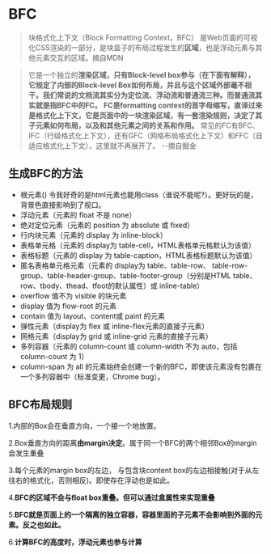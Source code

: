 # BFC

> 块格式化上下文（Block Formatting Context，BFC） 是Web页面的可视化CSS渲染的一部分，是块盒子的布局过程发生的**区域**，也是浮动元素与其他元素交互的区域。摘自MDN

> 它是一个独立的**渲染区域，只有Block-level box参与（在下面有解释）， 它规定了内部的Block-level Box如何布局，并且与这个区域外部毫不相干。我们常说的文档流其实分为定位流、浮动流和普通流三种。而普通流其实就是指BFC中的FC。**
**FC是formatting context的首字母缩写，直译过来是格式化上下文，它是页面中的一块渲染区域，有一套渲染规则，决定了其子元素如何布局，以及和其他元素之间的关系和作用。**
常见的FC有BFC、IFC（行级格式化上下文），还有GFC（网格布局格式化上下文）和FFC（自适应格式化上下文），这里就不再展开了。 --摘自掘金

## 生成BFC的方法
* 根元素(<html>) 
  令我好奇的是html元素也能用class（谁说不能呢?）。更好玩的是，背景色直接影响到了视口。
* 浮动元素（元素的 float 不是 none）
* 绝对定位元素（元素的 position 为 absolute 或 fixed）
* 行内块元素（元素的 display 为 inline-block）
* 表格单元格（元素的 display为 table-cell，HTML表格单元格默认为该值）
* 表格标题（元素的 display 为 table-caption，HTML表格标题默认为该值）
* 匿名表格单元格元素（元素的 display为 table、table-row、 table-row-group、table-header-group、table-footer-group（分别是HTML table、row、tbody、thead、tfoot的默认属性）或 inline-table）
* overflow 值不为 visible 的块元素
* display 值为 flow-root 的元素
* contain 值为 layout、content或 paint 的元素
* 弹性元素（display为 flex 或 inline-flex元素的直接子元素）
* 网格元素（display为 grid 或 inline-grid 元素的直接子元素）
* 多列容器（元素的 column-count 或 column-width 不为 auto，包括 column-count 为 1）
* column-span 为 all 的元素始终会创建一个新的BFC，即使该元素没有包裹在一个多列容器中（标准变更，Chrome bug）。

## BFC布局规则
1.内部的Box会在垂直方向，一个接一个地放置。

2.Box垂直方向的距离**由margin决定**。属于同一个BFC的两个相邻Box的margin会发生重叠

3.每个元素的margin box的左边， 与包含块content box的左边相接触(对于从左往右的格式化，否则相反)。即使存在浮动也是如此。

4.**BFC的区域不会与float box重叠。但可以通过盒属性来实现重叠**

5.**BFC就是页面上的一个隔离的独立容器，容器里面的子元素不会影响到外面的元素。反之也如此。**

6.**计算BFC的高度时，浮动元素也参与计算**
